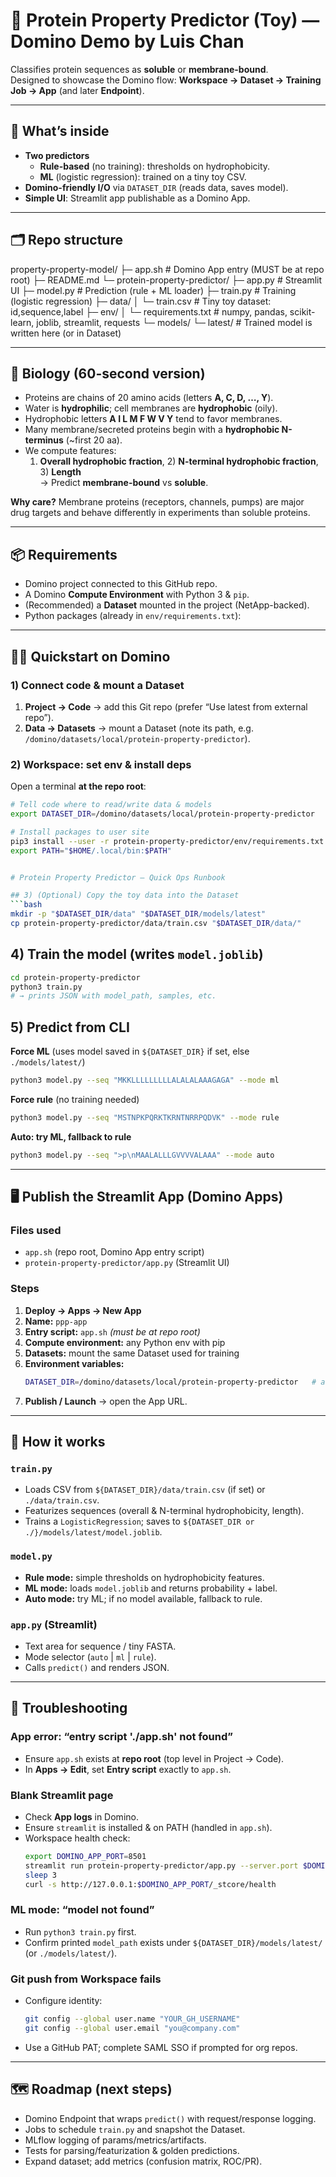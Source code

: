 # 🧬 Protein Property Predictor (Toy) — Domino Demo by Luis Chan

Classifies protein sequences as **soluble** or **membrane-bound**.  
Designed to showcase the Domino flow: **Workspace → Dataset → Training Job → App** (and later **Endpoint**).

---

## 🚀 What’s inside

- **Two predictors**
  - **Rule-based** (no training): thresholds on hydrophobicity.
  - **ML** (logistic regression): trained on a tiny toy CSV.
- **Domino-friendly I/O** via `DATASET_DIR` (reads data, saves model).
- **Simple UI**: Streamlit app publishable as a Domino App.

---

## 🗂️ Repo structure

property-property-model/
├─ app.sh # Domino App entry (MUST be at repo root)
├─ README.md
└─ protein-property-predictor/
├─ app.py # Streamlit UI
├─ model.py # Prediction (rule + ML loader)
├─ train.py # Training (logistic regression)
├─ data/
│ └─ train.csv # Tiny toy dataset: id,sequence,label
├─ env/
│ └─ requirements.txt # numpy, pandas, scikit-learn, joblib, streamlit, requests
└─ models/
└─ latest/ # Trained model is written here (or in Dataset)



---

## 🧪 Biology (60-second version)

- Proteins are chains of 20 amino acids (letters **A, C, D, …, Y**).
- Water is **hydrophilic**; cell membranes are **hydrophobic** (oily).
- Hydrophobic letters **A I L M F W V Y** tend to favor membranes.
- Many membrane/secreted proteins begin with a **hydrophobic N-terminus** (~first 20 aa).
- We compute features:
  1) **Overall hydrophobic fraction**, 2) **N-terminal hydrophobic fraction**, 3) **Length**  
  → Predict **membrane-bound** vs **soluble**.

**Why care?** Membrane proteins (receptors, channels, pumps) are major drug targets and behave differently in experiments than soluble proteins.

---

## 📦 Requirements

- Domino project connected to this GitHub repo.
- A Domino **Compute Environment** with Python 3 & `pip`.
- (Recommended) a **Dataset** mounted in the project (NetApp-backed).
- Python packages (already in `env/requirements.txt`):



---

## 🧑‍💻 Quickstart on Domino

### 1) Connect code & mount a Dataset
1. **Project → Code** → add this Git repo (prefer “Use latest from external repo”).
2. **Data → Datasets** → mount a Dataset (note its path, e.g.  
 `/domino/datasets/local/protein-property-predictor`).

### 2) Workspace: set env & install deps
Open a terminal **at the repo root**:
```bash
# Tell code where to read/write data & models
export DATASET_DIR=/domino/datasets/local/protein-property-predictor   # ← use your mount path

# Install packages to user site
pip3 install --user -r protein-property-predictor/env/requirements.txt
export PATH="$HOME/.local/bin:$PATH"


# Protein Property Predictor — Quick Ops Runbook

## 3) (Optional) Copy the toy data into the Dataset
```bash
mkdir -p "$DATASET_DIR/data" "$DATASET_DIR/models/latest"
cp protein-property-predictor/data/train.csv "$DATASET_DIR/data/"
```

## 4) Train the model (writes `model.joblib`)
```bash
cd protein-property-predictor
python3 train.py
# → prints JSON with model_path, samples, etc.
```

## 5) Predict from CLI
**Force ML** (uses model saved in `${DATASET_DIR}` if set, else `./models/latest/`)
```bash
python3 model.py --seq "MKKLLLLLLLLLALALALAAAGAGA" --mode ml
```

**Force rule** (no training needed)
```bash
python3 model.py --seq "MSTNPKPQRKTKRNTNRRPQDVK" --mode rule
```

**Auto: try ML, fallback to rule**
```bash
python3 model.py --seq ">p\nMAALALLLGVVVVALAAA" --mode auto
```

---

## 🖥️ Publish the Streamlit App (Domino Apps)

### Files used
- `app.sh` (repo root, Domino App entry script)
- `protein-property-predictor/app.py` (Streamlit UI)

### Steps
1. **Deploy → Apps → New App**
2. **Name:** `ppp-app`
3. **Entry script:** `app.sh` *(must be at repo root)*
4. **Compute environment:** any Python env with pip
5. **Datasets:** mount the same Dataset used for training
6. **Environment variables:**
   ```bash
   DATASET_DIR=/domino/datasets/local/protein-property-predictor   # adjust to your path
   ```
7. **Publish / Launch** → open the App URL.

---

## 🧠 How it works

### `train.py`
- Loads CSV from `${DATASET_DIR}/data/train.csv` (if set) or `./data/train.csv`.
- Featurizes sequences (overall & N-terminal hydrophobicity, length).
- Trains a `LogisticRegression`; saves to `${DATASET_DIR or ./}/models/latest/model.joblib`.

### `model.py`
- **Rule mode:** simple thresholds on hydrophobicity features.
- **ML mode:** loads `model.joblib` and returns probability + label.
- **Auto mode:** try ML; if no model available, fallback to rule.

### `app.py` (Streamlit)
- Text area for sequence / tiny FASTA.
- Mode selector (`auto` | `ml` | `rule`).
- Calls `predict()` and renders JSON.

---

## 🧭 Troubleshooting

### App error: “entry script './app.sh' not found”
- Ensure `app.sh` exists at **repo root** (top level in Project → Code).
- In **Apps → Edit**, set **Entry script** exactly to `app.sh`.

### Blank Streamlit page
- Check **App logs** in Domino.
- Ensure `streamlit` is installed & on PATH (handled in `app.sh`).
- Workspace health check:
  ```bash
  export DOMINO_APP_PORT=8501
  streamlit run protein-property-predictor/app.py --server.port $DOMINO_APP_PORT --server.address 0.0.0.0 &
  sleep 3
  curl -s http://127.0.0.1:$DOMINO_APP_PORT/_stcore/health
  ```

### ML mode: “model not found”
- Run `python3 train.py` first.
- Confirm printed `model_path` exists under `${DATASET_DIR}/models/latest/` (or `./models/latest/`).

### Git push from Workspace fails
- Configure identity:
  ```bash
  git config --global user.name "YOUR_GH_USERNAME"
  git config --global user.email "you@company.com"
  ```
- Use a GitHub PAT; complete SAML SSO if prompted for org repos.

---

## 🗺️ Roadmap (next steps)
- Domino Endpoint that wraps `predict()` with request/response logging.
- Jobs to schedule `train.py` and snapshot the Dataset.
- MLflow logging of params/metrics/artifacts.
- Tests for parsing/featurization & golden predictions.
- Expand dataset; add metrics (confusion matrix, ROC/PR).

